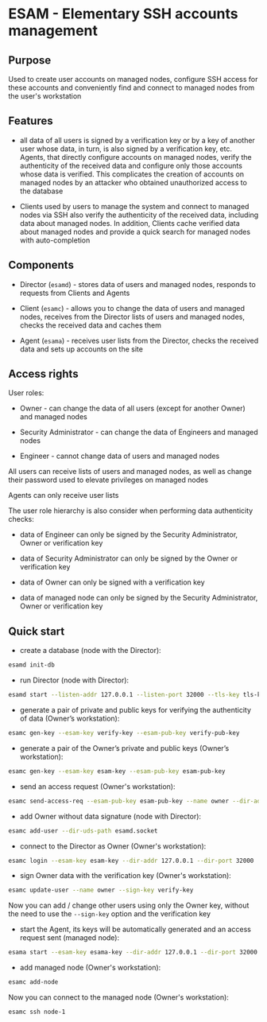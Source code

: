 # ESAM - Elementary SSH accounts management

## Purpose

Used to create user accounts on managed nodes, configure SSH access for these accounts and conveniently find and connect to managed nodes from the user's workstation

## Features

* all data of all users is signed by a verification key or by a key of another user whose data, in turn, is also signed by a verification key, etc. Agents, that directly configure accounts on managed nodes, verify the authenticity of the received data and configure only those accounts whose data is verified. This complicates the creation of accounts on managed nodes by an attacker who obtained unauthorized access to the database

* Clients used by users to manage the system and connect to managed nodes via SSH also verify the authenticity of the received data, including data about managed nodes. In addition, Clients cache verified data about managed nodes and provide a quick search for managed nodes with auto-completion

## Components

* Director (`esamd`) - stores data of users and managed nodes, responds to requests from Clients and Agents

* Client (`esamc`) - allows you to change the data of users and managed nodes, receives from the Director lists of users and managed nodes, checks the received data and caches them

* Agent (`esama`) - receives user lists from the Director, checks the received data and sets up accounts on the site

## Access rights

User roles:

* Owner - can change the data of all users (except for another Owner) and managed nodes

* Security Administrator - can change the data of Engineers and managed nodes

* Engineer - cannot change data of users and managed nodes

All users can receive lists of users and managed nodes, as well as change their password used to elevate privileges on managed nodes

Agents can only receive user lists

The user role hierarchy is also consider when performing data authenticity checks:

* data of Engineer can only be signed by the Security Administrator, Owner or verification key

* data of Security Administrator can only be signed by the Owner or verification key

* data of Owner can only be signed with a verification key

* data of managed node can only be signed by the Security Administrator, Owner or verification key

## Quick start

* create a database (node with the Director):

```bash
esamd init-db
```

* run Director (node with Director):

```bash
esamd start --listen-addr 127.0.0.1 --listen-port 32000 --tls-key tls-key --tls-cert tls-cert
```

* generate a pair of private and public keys for verifying the authenticity of data (Owner’s workstation):

```bash
esamc gen-key --esam-key verify-key --esam-pub-key verify-pub-key
```

* generate a pair of the Owner’s private and public keys (Owner’s workstation):

```bash
esamc gen-key --esam-key esam-key --esam-pub-key esam-pub-key
```

* send an access request (Owner's workstation):

```bash
esamc send-access-req --esam-pub-key esam-pub-key --name owner --dir-addr 127.0.0.1 --dir-port 32000
```

* add Owner without data signature (node with Director):

```bash
esamc add-user --dir-uds-path esamd.socket
```

* connect to the Director as Owner (Owner's workstation):

```bash
esamc login --esam-key esam-key --dir-addr 127.0.0.1 --dir-port 32000  --verify-key verify-pub-key
```

* sign Owner data with the verification key (Owner's workstation):

```bash
esamc update-user --name owner --sign-key verify-key
```

Now you can add / change other users using only the Owner key, without the need to use the `--sign-key` option and the verification key

* start the Agent, its keys will be automatically generated and an access request sent (managed node):

```bash
esama start --esam-key esama-key --dir-addr 127.0.0.1 --dir-port 32000 --verify-key verify-pub-key
```

* add managed node (Owner's workstation):

```bash
esamc add-node
```

Now you can connect to the managed node (Owner's workstation):

```bash
esamc ssh node-1
```
